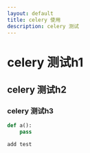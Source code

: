 ```yaml
---
layout: default
title: celery 使用
description: celery 测试
---
```


# celery 测试h1

## celery 测试h2

### celery 测试h3

```python
def a():
	pass
```

```
add test
```